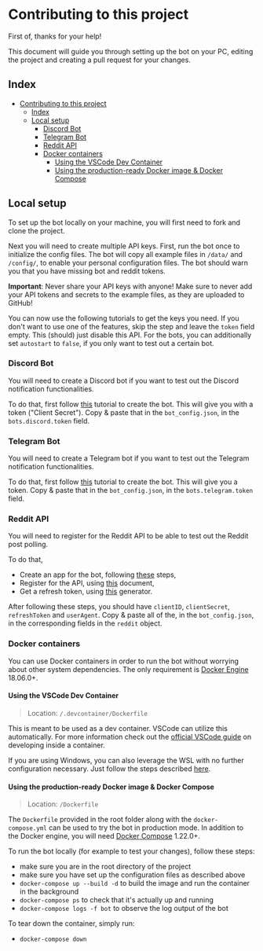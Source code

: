 # Contributing to this project

First of, thanks for your help!

This document will guide you through setting up the bot on your PC, editing the project and creating a pull request for your changes.

## Index

- [Contributing to this project](#contributing-to-this-project)
  - [Index](#index)
  - [Local setup](#local-setup)
    - [Discord Bot](#discord-bot)
    - [Telegram Bot](#telegram-bot)
    - [Reddit API](#reddit-api)
    - [Docker containers](#docker-containers)
      - [Using the VSCode Dev Container](#using-the-vscode-dev-container)
      - [Using the production-ready Docker image & Docker Compose](#using-the-production-ready-docker-image--docker-compose)

## Local setup

To set up the bot locally on your machine, you will first need to fork and clone the project.

Next you will need to create multiple API keys. First, run the bot once to initialize the config files. The bot will copy all example files in `/data/` and `/config/`, to enable your personal configuration files.
The bot should warn you that you have missing bot and reddit tokens.

**Important**: Never share your API keys with anyone! Make sure to never add your API tokens and secrets to the example files, as they are uploaded to GitHub!

You can now use the following tutorials to get the keys you need. If you don't want to use one of the features, skip the step and leave the `token` field empty. This (should) just disable this API. For the bots, you can additionally set `autostart` to `false`, if you only want to test out a certain bot.

### Discord Bot

You will need to create a Discord bot if you want to test out the Discord notification functionalities.

To do that, first follow [this](https://discordpy.readthedocs.io/en/rewrite/discord.html) tutorial to create the bot. This will give you with a token ("Client Secret"). Copy & paste that in the `bot_config.json`, in the `bots.discord.token` field.

### Telegram Bot

You will need to create a Telegram bot if you want to test out the Telegram notification functionalities.

To do that, first follow [this](https://core.telegram.org/bots#3-how-do-i-create-a-bot) tutorial to create the bot. This will give you a token. Copy & paste that in the `bot_config.json`, in the `bots.telegram.token` field.

### Reddit API

You will need to register for the Reddit API to be able to test out the Reddit post polling.

To do that,

- Create an app for the bot, following [these](https://github.com/reddit-archive/reddit/wiki/OAuth2#getting-started) steps,
- Register for the API, using [this](https://docs.google.com/forms/d/e/1FAIpQLSezNdDNK1-P8mspSbmtC2r86Ee9ZRbC66u929cG2GX0T9UMyw/viewform) document,
- Get a refresh token, using [this](https://not-an-aardvark.github.io/reddit-oauth-helper/) generator.

After following these steps, you should have `clientID`, `clientSecret`, `refreshToken` and `userAgent`. Copy & paste all of the, in the `bot_config.json`, in the corresponding fields in the `reddit` object.

### Docker containers

You can use Docker containers in order to run the bot without worrying about other system dependencies. The only requirement is [Docker Engine](https://docs.docker.com/install/) 18.06.0+.

#### Using the VSCode Dev Container

> Location: `/.devcontainer/Dockerfile`

This is meant to be used as a dev container. VSCode can utilize this automatically. For more information check out the [official VSCode guide](https://code.visualstudio.com/docs/remote/containers) on developing inside a container.

If you are using Windows, you can also leverage the WSL with no further configuration necessary. Just follow the steps described [here](https://code.visualstudio.com/docs/remote/wsl).

#### Using the production-ready Docker image & Docker Compose

> Location: `/Dockerfile`

The `Dockerfile` provided in the root folder along with the `docker-compose.yml` can be used to try the bot in production mode. In addition to the Docker engine, you will need [Docker Compose](https://docs.docker.com/compose/install/) 1.22.0+.

To run the bot locally (for example to test your changes), follow these steps:

- make sure you are in the root directory of the project
- make sure you have set up the configuration files as described above
- `docker-compose up --build -d` to build the image and run the container in the background
- `docker-compose ps` to check that it's actually up and running
- `docker-compose logs -f bot` to observe the log output of the bot

To tear down the container, simply run:

- `docker-compose down`

